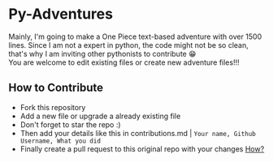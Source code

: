 # Py-Adventures

Mainly, I'm going to make a One Piece text-based adventure with over 1500 lines.
Since I am not a expert in python, the code might not be so clean, that's why I am inviting other pythonists to contribute 😁<br>
You are welcome to edit existing files or create new adventure files!!!

## How to Contribute
- Fork this repository 
- Add a new file or upgrade a already existing file
- Don't forget to star the repo :)
- Then add your details like this in contributions.md |
   ```Your name, Github Username, What you did ```
- Finally create a pull request to this original repo with your changes [How?](https://docs.github.com/en/pull-requests/collaborating-with-pull-requests/proposing-changes-to-your-work-with-pull-requests/creating-a-pull-request-from-a-fork)
